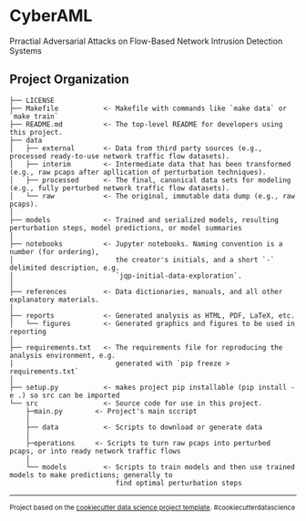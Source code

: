 CyberAML
==============================

Prractial Adversarial Attacks on Flow-Based Network Intrusion Detection Systems

Project Organization
------------

    ├── LICENSE
    ├── Makefile           <- Makefile with commands like `make data` or `make train`
    ├── README.md          <- The top-level README for developers using this project.
    ├── data
    │   ├── external       <- Data from third party sources (e.g., processed ready-to-use network traffic flow datasets).
    │   ├── interim        <- Intermediate data that has been transformed (e.g., raw pcaps after apllication of perturbation techniques).
    │   ├── processed      <- The final, canonical data sets for modeling (e.g., fully perturbed network traffic flow datasets).
    │   └── raw            <- The original, immutable data dump (e.g., raw pcaps).
    │
    ├── models             <- Trained and serialized models, resulting perturbation steps, model predictions, or model summaries
    │
    ├── notebooks          <- Jupyter notebooks. Naming convention is a number (for ordering),
    │                         the creator's initials, and a short `-` delimited description, e.g.
    │                         `jqp-initial-data-exploration`.
    │
    ├── references         <- Data dictionaries, manuals, and all other explanatory materials.
    │
    ├── reports            <- Generated analysis as HTML, PDF, LaTeX, etc.
    │   └── figures        <- Generated graphics and figures to be used in reporting
    │
    ├── requirements.txt   <- The requirements file for reproducing the analysis environment, e.g.
    │                         generated with `pip freeze > requirements.txt`
    │
    ├── setup.py           <- makes project pip installable (pip install -e .) so src can be imported
    └── src                <- Source code for use in this project.
        ├─main.py        <- Project's main sccript
        │
        ├── data           <- Scripts to download or generate data
        │
        ├─operations     <- Scripts to turn raw pcaps into perturbed pcaps, or into ready network traffic flows
        │
        └── models         <- Scripts to train models and then use trained models to make predictions; generally to
                              find optimal perturbation steps
     



--------

<p><small>Project based on the <a target="_blank" href="https://drivendata.github.io/cookiecutter-data-science/">cookiecutter data science project template</a>. #cookiecutterdatascience</small></p>
